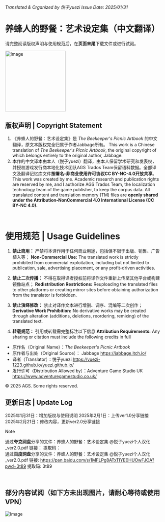 _Translated & Organized by 悦子yuezi_
_Issue Date: 2025/01/31_

# 养蜂人的野餐：艺术设定集（中文翻译）

请完整阅读版权声明与使用规范后，在**页面末尾**下载文件或进行试阅。

<img width="197" alt="Image" src="https://github.com/user-attachments/assets/9da946dc-9278-49b0-8d6d-cd08ba44aabe" />




## 版权声明 | Copyright Statement

1. 《养蜂人的野餐：艺术设定集》是 _The Beekeeper's Picnic Artbook_ 的中文翻译，原文本版权完全归属于作者Jabbage所有。
     This work is a Chinese translation of _The Beekeeper's Picnic Artbook_, the original copyright of which belongs entirely to the original author, Jabbage.
3. 本作的中文译本由本人（悦子yuezi）翻译，由本人保留学术研究和发表权，并授权游戏发行商本地化技术团队AGS Trados Team保留语料数据。全部译文及翻译记忆库文件**按署名-非商业使用许可协议CC BY-NC-4.0开放共享**。
   This work was created by me. Academic research and publication rights are reserved by me, and I authorize AGS Trados Team, the localization technology team of the game publisher, to keep the corpus data. All translated content and translation memory (TM) files are **openly shared under the Attribution-NonCommercial 4.0 International License (CC BY-NC 4.0)**.

<br/>

# 使用规范 | Usage Guidelines


1. **禁止商用：** 严禁将本译作用于任何商业用途，包括但不限于出版、销售、广告植入等；
   **Non-Commercial Use:** The translated work is strictly prohibited from commercial exploitation, including but not limited to publication, sale, advertising placement, or any profit-driven activities.

2. **禁止二次传播：** 不得在取得译者授权前将译作文件重新上传至其他平台或构建镜像站点；
    **Redistribution Restrictions:** Reuploading the translated files to other platforms or creating mirror sites before obtaining authorization from the translator is forbidden.

3. **禁止演绎修改：** 禁止对译作文本进行增删、调序、混编等二次创作；
    **Derivative Work Prohibition:** No derivative works may be created through alteration (additions, deletions, reordering, remixing) of the translated text.

4. **转载规范：** 引用或转载需完整标注以下信息
    **Attribution Requirements:** Any sharing or citation must include the following credits in full

- 原作名（Original Name）：_The Beekeeper's Picnic Artbook_
- 原作者与出处（Original Source）： Jabbage  https://jabbage.itch.io/
- 译者（Translator）：悦子yuezi  https://yuezi-1223.github.io/yuezi.github.io/
- 发行许可（Distribution Allowed by）：Adventure Game Studio UK  https://www.adventuregamestudio.co.uk/

© 2025 AGS. Some rights reserved.
<br/>


## 更新日志 | Update Log
2025年1月31日：增加版权与使用说明
2025年2月1日：上传ver1.0分享链接
2025年2月21日：修改内容，更新ver2.0分享链接

> [!NOTE]
> 通过**夸克网盘**分享的文件：养蜂人的野餐：艺术设定集 @悦子yuezi个人汉化_ver2.0.pdf
> 链接：
> 提取码：
> <br/>
> 通过**百度网盘**分享的文件：养蜂人的野餐：艺术设定集 @悦子yuezi个人汉化_ver2.0.pdf
> 链接: https://pan.baidu.com/s/1MFLPg8ATxTIYE0HUOwFJOA?pwd=3t89
> 提取码: 3t89

<br/>


## 部分内容试阅（如下方未出现图片，请耐心等待或使用VPN）

![Image](https://github.com/user-attachments/assets/b1e4cda3-043d-4aed-aac5-e0cac7e3b00c)
